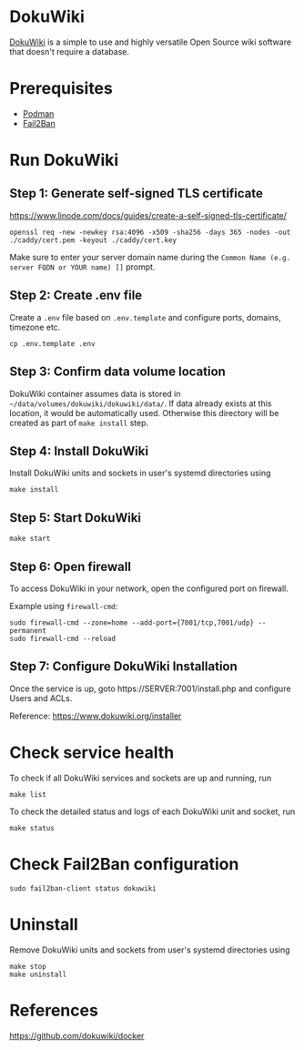 # DokuWiki

[DokuWiki](https://www.dokuwiki.org/) is a simple to use and highly versatile Open Source wiki software that doesn't require a database.

# Prerequisites

-   [Podman](https://podman.io/)
-   [Fail2Ban](https://github.com/fail2ban/fail2ban)

# Run DokuWiki

## Step 1: Generate self-signed TLS certificate

https://www.linode.com/docs/guides/create-a-self-signed-tls-certificate/

```
openssl req -new -newkey rsa:4096 -x509 -sha256 -days 365 -nodes -out ./caddy/cert.pem -keyout ./caddy/cert.key
```

Make sure to enter your server domain name during the `Common Name (e.g. server FQDN or YOUR name) []` prompt.

## Step 2: Create .env file

Create a `.env` file based on `.env.template` and configure ports, domains, timezone etc.

```
cp .env.template .env
```

## Step 3: Confirm data volume location

DokuWiki container assumes data is stored in `~/data/volumes/dokuwiki/dokuwiki/data/`. If data already exists at this location, it would be automatically used. Otherwise this directory will be created as part of `make install` step.

## Step 4: Install DokuWiki

Install DokuWiki units and sockets in user's systemd directories using

```
make install
```

## Step 5: Start DokuWiki

```
make start
```

## Step 6: Open firewall

To access DokuWiki in your network, open the configured port on firewall.

Example using `firewall-cmd`:

```
sudo firewall-cmd --zone=home --add-port={7001/tcp,7001/udp} --permanent
sudo firewall-cmd --reload
```

## Step 7: Configure DokuWiki Installation

Once the service is up, goto https://SERVER:7001/install.php and configure Users and ACLs.

Reference: https://www.dokuwiki.org/installer

# Check service health

To check if all DokuWiki services and sockets are up and running, run

```
make list
```

To check the detailed status and logs of each DokuWiki unit and socket, run

```
make status
```

# Check Fail2Ban configuration

```
sudo fail2ban-client status dokuwiki
```

# Uninstall

Remove DokuWiki units and sockets from user's systemd directories using

```
make stop
make uninstall
```

# References

https://github.com/dokuwiki/docker
